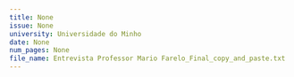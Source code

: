 ```yaml
---
title: None
issue: None
university: Universidade do Minho
date: None
num_pages: None
file_name: Entrevista Professor Mario Farelo_Final_copy_and_paste.txt
---
```



